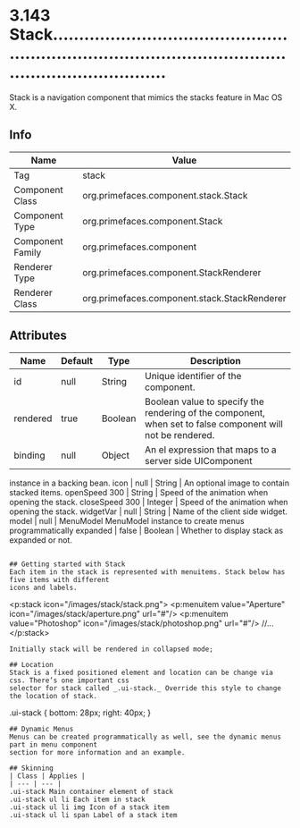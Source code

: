 # 3.143 Stack................................................................................................................................

Stack is a navigation component that mimics the stacks feature in Mac OS X.

## Info

| Name | Value |
| - | - |
| Tag | stack
| Component Class | org.primefaces.component.stack.Stack
| Component Type | org.primefaces.component.Stack
| Component Family | org.primefaces.component |
| Renderer Type | org.primefaces.component.StackRenderer
| Renderer Class | org.primefaces.component.stack.StackRenderer

## Attributes

| Name | Default | Type | Description | 
| --- | --- | --- | --- |
id | null | String | Unique identifier of the component.
rendered | true | Boolean | Boolean value to specify the rendering of the component, when set to false component will not be rendered.
binding | null | Object | An el expression that maps to a server side UIComponent
instance in a backing bean.
icon | null | String | An optional image to contain stacked items.
openSpeed 300 | String | Speed of the animation when opening the stack.
closeSpeed 300 | Integer | Speed of the animation when opening the stack.
widgetVar | null | String | Name of the client side widget.
model | null | MenuModel MenuModel instance to create menus programmatically
expanded | false | Boolean | Whether to display stack as expanded or not.
```

## Getting started with Stack
Each item in the stack is represented with menuitems. Stack below has five items with different
icons and labels.

```
<p:stack icon="/images/stack/stack.png">
<p:menuitem value="Aperture" icon="/images/stack/aperture.png" url="#"/>
<p:menuitem value="Photoshop" icon="/images/stack/photoshop.png" url="#"/>
//...
</p:stack>
```
Initially stack will be rendered in collapsed mode;

## Location
Stack is a fixed positioned element and location can be change via css. There’s one important css
selector for stack called _.ui-stack._ Override this style to change the location of stack.

```
.ui-stack {
bottom: 28px;
right: 40px;
}
```
## Dynamic Menus
Menus can be created programmatically as well, see the dynamic menus part in menu component
section for more information and an example.

## Skinning
| Class | Applies | 
| --- | --- | 
.ui-stack Main container element of stack
.ui-stack ul li Each item in stack
.ui-stack ul li img Icon of a stack item
.ui-stack ul li span Label of a stack item